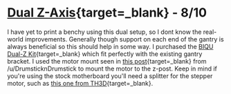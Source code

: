 # [Dual Z-Axis](https://biqu.equipment/products/biqu-b1-double-z-axis-upgrade-kit){target=_blank} - 8/10

I have yet to print a benchy using this dual setup, so I dont know the real-world improvements. Generally though support on each end of the gantry is always beneficial so this should help in some way. I purchased the [BIQU Dual-Z Kit](https://www.microcenter.com/product/639846/Dual_Z-Axis_Upgrade_Kit,_T8-8mm_415mm_Lead_Screw_Dual_Z_Step_Motor_42mm_Upgrade_Kit_for_BIQU_B1_3D_Printer){target=_blank} which fit perfectly with the existing gantry bracket. I used the motor mount seen in [this post](https://www.reddit.com/r/anycubic/comments/1083sr2/kobra_neogo_dual_z_mod/){target=_blank} from /u/DrumsticknDrumstick to mount the motor to the z-post. Keep in mind if you're using the stock motherboard you'll need a splitter for the stepper motor, such as [this one from TH3D](https://www.th3dstudio.com/product/dual-z-stepper-motor-adapter-w-cable/){target=_blank}.